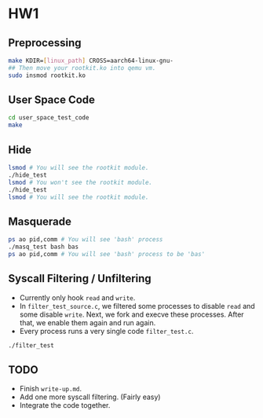 # HW1

## Preprocessing
```sh
make KDIR=[linux_path] CROSS=aarch64-linux-gnu-
## Then move your rootkit.ko into qemu vm.
sudo insmod rootkit.ko
```
## User Space Code
```sh
cd user_space_test_code
make
```

## Hide
```sh
lsmod # You will see the rootkit module.
./hide_test
lsmod # You won't see the rootkit module.
./hide_test
lsmod # You will see the rootkit module.
```

## Masquerade
```sh
ps ao pid,comm # You will see 'bash' process
./masq_test bash bas
ps ao pid,comm # You will see 'bash' process to be 'bas'
```

## Syscall Filtering / Unfiltering

- Currently only hook `read` and `write`.
- In `filter_test_source.c`, we filtered some processes to disable `read` and some disable `write`. Next, we fork and execve these processes. After that, we enable them again and run again.
- Every process runs a very single code `filter_test.c`.
```sh
./filter_test
```


## TODO
- Finish `write-up.md`.
- Add one more syscall filtering. (Fairly easy)
- Integrate the code together.

